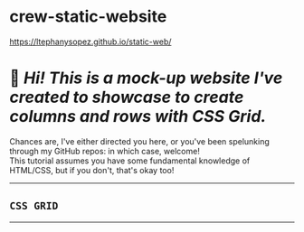 # crew-static-website

https://ltephanysopez.github.io/static-web/

# 🤠 _Hi! This is a mock-up website I've created to showcase to create columns and rows with CSS Grid._

Chances are, I've either directed you here, or you've been spelunking through my GitHub repos: in which case, welcome!  
This tutorial assumes you have some fundamental knowledge of HTML/CSS, but if you don't, that's okay too! 

***************

## `CSS GRID`




*****************
